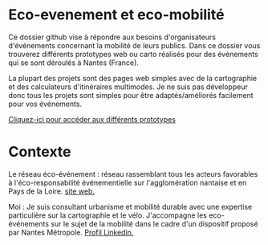 # Eco-evenement et eco-mobilité

Ce dossier github vise à répondre aux besoins d'organisateurs d'événements concernant la mobilité de leurs publics. Dans ce dossier vous trouverez différents prototypes web ou carto réalisés pour des événements qui se sont déroulés à Nantes (France).

La plupart des projets sont des pages web simples avec de la cartographie et des calculateurs d'itinéraires multimodes. Je ne suis pas développeur donc tous les projets sont simples pour être adaptés/améliorés facilement pour vos événements.

[Cliquez-ici pour accéder aux différents prototypes](https://corentinlemaitre.github.io/eco-evenement/)

# Contexte
Le réseau éco-événement : réseau rassemblant tous les acteurs favorables à l'éco-responsabilité événementielle sur l'agglomération nantaise  et en Pays de la Loire. [site web.](https://www.reseau-eco-evenement.net/)

Moi : Je suis consultant urbanisme et mobilité durable avec une expertise particulière sur la cartographie et le vélo. J'accompagne les eco-événements sur le sujet de la mobilité dans le cadre d'un dispositif proposé par Nantes Métropole. [Profil Linkedin.](https://www.linkedin.com/in/corentinlemaitre/)

